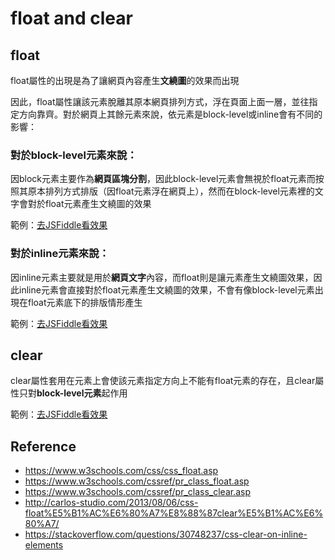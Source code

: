 # float and clear

## float

float屬性的出現是為了讓網頁內容產生**文繞圖**的效果而出現

因此，float屬性讓該元素脫離其原本網頁排列方式，浮在頁面上面一層，並往指定方向靠齊。對於網頁上其餘元素來說，依元素是block-level或inline會有不同的影響：

### 對於block-level元素來說：

因block元素主要作為**網頁區塊分割**，因此block-level元素會無視於float元素而按照其原本排列方式排版（因float元素浮在網頁上），然而在block-level元素裡的文字會對於float元素產生文繞圖的效果

範例：[去JSFiddle看效果](https://jsfiddle.net/ftm5sLst/)

### 對於inline元素來說：

因inline元素主要就是用於**網頁文字**內容，而float則是讓元素產生文繞圖效果，因此inline元素會直接對於float元素產生文繞圖的效果，不會有像block-level元素出現在float元素底下的排版情形產生

範例：[去JSFiddle看效果](https://jsfiddle.net/ftm5sLst/2/)

## clear

clear屬性套用在元素上會使該元素指定方向上不能有float元素的存在，且clear屬性只對**block-level元素**起作用

範例：[去JSFiddle看效果](https://jsfiddle.net/ftm5sLst/3/)

## Reference
- https://www.w3schools.com/css/css_float.asp
- https://www.w3schools.com/cssref/pr_class_float.asp
- https://www.w3schools.com/cssref/pr_class_clear.asp
- http://carlos-studio.com/2013/08/06/css-float%E5%B1%AC%E6%80%A7%E8%88%87clear%E5%B1%AC%E6%80%A7/
- https://stackoverflow.com/questions/30748237/css-clear-on-inline-elements